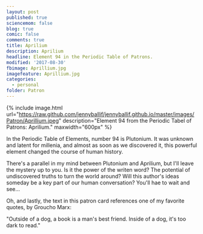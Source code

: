 ```yaml
---
layout: post
published: true
sciencemom: false
blog: true
comic: false
comments: true
title: Aprilium
description: Aprilium
headline: Element 94 in the Periodic Table of Patrons.
modified: '2017-08-30'
fbimage: Aprillium.jpg
imagefeature: Aprillium.jpg
categories:
  - personal
folder: Patron
---
```

{% include image.html url="https://raw.github.com/jennyballif/jennyballif.github.io/master/images/Patron/Aprillium.jpeg" description="Element 94 from the Periodic Tabel of Patrons: Aprilium." maxwidth="600px" %}

In the Periodic Table of Elements, number 94 is Plutonium. It was unknown and latent for millenia, and almost as soon as we discovered it, this powerful element changed the course of human history. 

There's a parallel in my mind between Plutonium and Aprilium, but I'll leave the mystery up to you. Is it the power of the writen word? The potential of undiscovered truths to turn the world around? Will this author's ideas someday be a key part of our human conversation? You'll hae to wait and see... 

Oh, and lastly, the text in this patron card references one of my favorite quotes, by Groucho Marx: 

"Outside of a dog, a book is a man's best friend. Inside of a dog, it's too dark to read."
